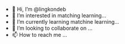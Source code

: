 - 👋 Hi, I’m @lingkondeb
- 👀 I’m interested in matching learning...
- 🌱 I’m currently learning matchine learning...
- 💞️ I’m looking to collaborate on ...
- 📫 How to reach me ...

<!---
lingkondeb/lingkondeb is a ✨ special ✨ repository because its `README.md` (this file) appears on your GitHub profile.
You can click the Preview link to take a look at your changes.
--->
